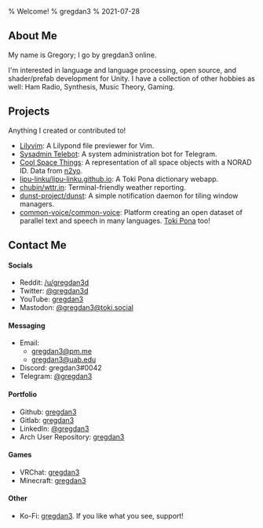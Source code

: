 % Welcome!
% gregdan3
% 2021-07-28

## About Me

My name is Gregory; I go by gregdan3 online.

I'm interested in language and language processing, open source, and
shader/prefab development for Unity. I have a collection of other hobbies as
well: Ham Radio, Synthesis, Music Theory, Gaming.

## Projects

Anything I created or contributed to!

- [Lilyvim](https://github.com/gregdan3/lilyvim): A Lilypond file previewer for
  Vim.
- [Sysadmin Telebot](https://github.com/gregdan3/server-administration-bot): A
  system administration bot for Telegram.
- [Cool Space Things](https://coolspacethings.neocities.org): A representation
  of all space objects with a NORAD ID. Data from [n2yo](https://www.n2yo.com).
- [lipu-linku/lipu-linku.github.io](https://github.com/lipu-linku/lipu-linku.github.io):
  A Toki Pona dictionary webapp.
- [chubin/wttr.in](https://github.com/chubin/wttr.in): Terminal-friendly
  weather reporting.
- [dunst-project/dunst](https://github.com/dunst-project/dunst): A simple
  notification daemon for tiling window managers.
- [common-voice/common-voice](https://github.com/common-voice/common-voice/):
  Platform creating an open dataset of parallel text and speech in many
  languages. [Toki Pona](https://commonvoice.mozilla.org/tok) too!
  <!-- - [skribbl.io for VRChat (unofficial)](TODO): An implementation of -->
  <!--   [skribbl.io](https://skribbl.io/) in VRChat. -->

## Contact Me

#### Socials

- Reddit: [/u/gregdan3d](https://reddit.com/u/gregdan3d)
- Twitter: [@gregdan3d](https://twitter.com/gregdan3d)
- YouTube: [gregdan3](https://www.youtube.com/channel/UC8YRFfrcNc9AFDjI3s6mKSg)
- Mastodon: [@gregdan3@toki.social](https://toki.social/web/accounts/107192670534304868)

#### Messaging

- Email:
  - gregdan3@pm.me
  - gregdan3@uab.edu
    <!-- - gregory.danielson3@gmail.com -->
    <!-- - gregdan3@live.com -->
- Discord: gregdan3#0042
- Telegram: [@gregdan3](https://t.me/gregdan3)
  <!-- - Matrix: @gregdan3 -->
  <!-- - IRC: gregdan3@libera.chat -->
  <!--   - #tokipona -->
  <!--   - #archlinux -->

#### Portfolio

- Github: [gregdan3](https://github.com/gregdan3)
- Gitlab: [gregdan3](https://gitlab.com/gregdan3)
- LinkedIn: [@gregdan3](https://www.linkedin.com/in/gregdan3)
- Arch User Repository: [gregdan3](https://aur.archlinux.org/account/gregdan3)

#### Games

- VRChat: [gregdan3](https://vrchat.com/home/user/usr_8a07de27-2d25-48d0-aa5d-d7e00faa7bde)
- Minecraft: [gregdan3](https://namemc.com/profile/gregdan3)

#### Other

- Ko-Fi: [gregdan3](https://ko-fi.com/gregdan3). If you like what you see, support!
